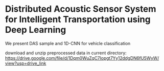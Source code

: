 # Distributed Acoustic Sensor System for Intelligent Transportation using Deep Learning
We present DAS sample and 1D-CNN for vehicle classification

download and unzip preprocessed data in current directory: https://drive.google.com/file/d/1Dqm0WuZqC7Iopgt7Yy12ddgDN6fU5WyW/view?usp=drive_link
